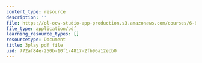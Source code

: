 ```yaml
---
content_type: resource
description: ''
file: https://ol-ocw-studio-app-production.s3.amazonaws.com/courses/6-890-algorithmic-lower-bounds-fun-with-hardness-proofs-fall-2014/772af84e250b10f148172fb96a12ecb0_ccD0yAk1wL0.pdf
file_type: application/pdf
learning_resource_types: []
resourcetype: Document
title: 3play pdf file
uid: 772af84e-250b-10f1-4817-2fb96a12ecb0
---
```

